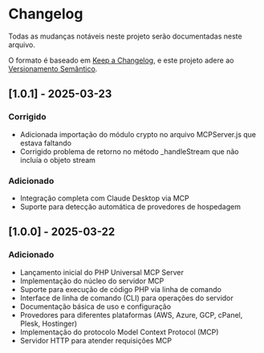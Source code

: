 # Changelog

Todas as mudanças notáveis neste projeto serão documentadas neste arquivo.

O formato é baseado em [Keep a Changelog](https://keepachangelog.com/pt-BR/1.0.0/),
e este projeto adere ao [Versionamento Semântico](https://semver.org/lang/pt-BR/spec/v2.0.0.html).

## [1.0.1] - 2025-03-23

### Corrigido
- Adicionada importação do módulo crypto no arquivo MCPServer.js que estava faltando
- Corrigido problema de retorno no método _handleStream que não incluía o objeto stream

### Adicionado
- Integração completa com Claude Desktop via MCP
- Suporte para detecção automática de provedores de hospedagem

## [1.0.0] - 2025-03-22

### Adicionado
- Lançamento inicial do PHP Universal MCP Server
- Implementação do núcleo do servidor MCP
- Suporte para execução de código PHP via linha de comando
- Interface de linha de comando (CLI) para operações do servidor
- Documentação básica de uso e configuração
- Provedores para diferentes plataformas (AWS, Azure, GCP, cPanel, Plesk, Hostinger)
- Implementação do protocolo Model Context Protocol (MCP)
- Servidor HTTP para atender requisições MCP
